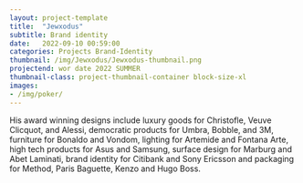 ```yaml
---
layout: project-template
title:  "Jewxodus"
subtitle: Brand identity
date:   2022-09-10 00:59:00
categories: Projects Brand-Identity
thumbnail: /img/Jewxodus/Jewxodus-thumbnail.png
projectend: wor date 2022 SUMMER
thumbnail-class: project-thumbnail-container block-size-xl
images:
- /img/poker/
---
```


His award winning designs include luxury goods for Christofle, Veuve Clicquot, and Alessi, democratic products for Umbra, Bobble, and 3M, furniture for Bonaldo and Vondom, lighting for Artemide and Fontana Arte, high tech products for Asus and Samsung, surface design for Marburg and Abet Laminati, brand identity for Citibank and Sony Ericsson and packaging for Method, Paris Baguette, Kenzo and Hugo Boss.
